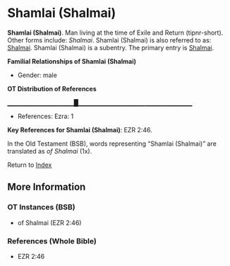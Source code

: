 # Shamlai (Shalmai)
**Shamlai (Shalmai)**. 
Man living at the time of Exile and Return (tipnr-short). 
Other forms include: 
*Shalmai*. 
Shamlai (Shalmai) is also referred to as: 
[Shalmai](Shalmai.md). 
Shamlai (Shalmai) is a subentry. The primary entry is 
[Shalmai](Shalmai.md). 




**Familial Relationships of Shamlai (Shalmai)**


* Gender: male


**OT Distribution of References**

▁▁▁▁▁▁▁▁▁▁▁▁▁▁█▁▁▁▁▁▁▁▁▁▁▁▁▁▁▁▁▁▁▁▁▁▁▁▁
* References: Ezra: 1



**Key References for Shamlai (Shalmai)**: 
EZR 2:46. 


In the Old Testament (BSB), words representing “Shamlai (Shalmai)” are translated as 
*of Shalmai* (1x). 




Return to [Index](00-Index.md)

## More Information

### OT Instances (BSB)

* of Shalmai (EZR 2:46)



### References (Whole Bible)

* EZR 2:46



